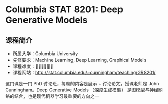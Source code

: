 # Columbia STAT 8201: Deep Generative Models

## 课程简介
- 所属大学：Columbia University
- 先修要求：Machine Learning, Deep Learning, Graphical Models
- 课程难度：🌟🌟🌟🌟🌟🌟
- 课程网站：http://stat.columbia.edu/~cunningham/teaching/GR8201/

这门课是一门 PhD 讨论班，每周的内容是展示 + 讨论论文，授课老师是 John Cunningham。Deep Generative Models （深度生成模型） 是图模型与神经网络的结合，也是现代机器学习最重要的方向之一

